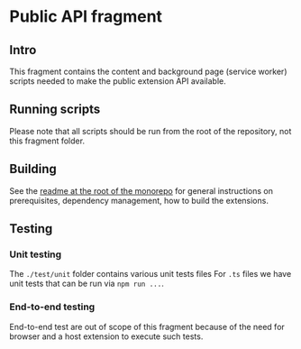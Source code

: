 # Public API fragment

## Intro

This fragment contains the content and background page (service worker) scripts needed to 
make the public extension API available.

## Running scripts

Please note that all scripts should be run from the root of the repository, not
this fragment folder.

## Building

See the [readme at the root of the monorepo](../../README.md) for general
instructions on prerequisites, dependency management, how to build the
extensions.

## Testing

### Unit testing

The `./test/unit` folder contains various unit tests files
For `.ts` files we have unit tests that can be run via
`npm run ...`.

### End-to-end testing

End-to-end test are out of scope of this fragment because of the need for browser and
a host extension to execute such tests.
